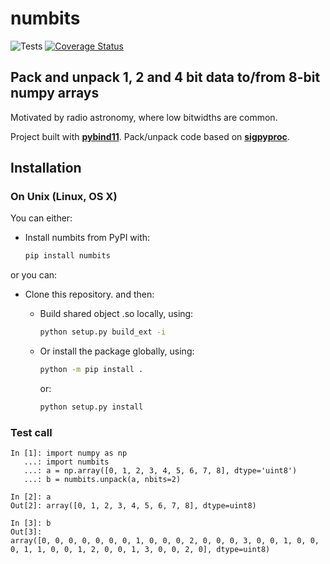 # numbits

![Tests][tests]
[![Coverage Status][coveralls-badge]][coveralls]

## Pack and unpack 1, 2 and 4 bit data to/from 8-bit numpy arrays

Motivated by radio astronomy, where low bitwidths are common.

Project built with [**pybind11**][pybind]. Pack/unpack code based on [**sigpyproc**][sigpyproc].

## Installation

### On Unix (Linux, OS X)

You can either:

* Install numbits from PyPI with:

    ```bash
    pip install numbits
    ```

or you can:

* Clone this repository. and then:
  
  * Build shared object .so locally, using:

    ```bash
    python setup.py build_ext -i
    ```

  * Or install the package globally, using:

    ```bash
    python -m pip install .
    ```

    or:

    ```bash
    python setup.py install
    ```

### Test call

```ipython
In [1]: import numpy as np
   ...: import numbits
   ...: a = np.array([0, 1, 2, 3, 4, 5, 6, 7, 8], dtype='uint8')
   ...: b = numbits.unpack(a, nbits=2)

In [2]: a
Out[2]: array([0, 1, 2, 3, 4, 5, 6, 7, 8], dtype=uint8)

In [3]: b
Out[3]: 
array([0, 0, 0, 0, 0, 0, 0, 1, 0, 0, 0, 2, 0, 0, 0, 3, 0, 0, 1, 0, 0, 0, 1, 1, 0, 0, 1, 2, 0, 0, 1, 3, 0, 0, 2, 0], dtype=uint8)
```

[tests]: https://github.com/astrogewgaw/numbits/actions/workflows/tests.yaml/badge.svg
[coveralls]: https://coveralls.io/github/astrogewgaw/numbits?branch=feature
[coveralls-badge]: https://coveralls.io/repos/github/astrogewgaw/numbits/badge.svg?branch=feature
[pybind]: https://github.com/pybind/pybind11
[sigpyproc]: https://github.com/FRBs/sigpyproc3
